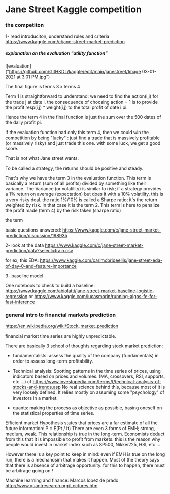 # Jane Street Kaggle competition 


### the competiton
1- read introduciton, understand rules and criteria
https://www.kaggle.com/c/jane-street-market-prediction

##### explanation on the evaluation "utility function"

![evaluation]("https://github.com/GitHKDL/kaggle/edit/main/janestreet/Image 03-01-2021 at 3.01 PM.jpg")

The final figure is terms 3 x terms 4 

Term 1 is straightforward to understand: we need to find the action(i,j) for the trade j at date i.
the consequence of choosing action = 1 is to provide the profit resp(i,j) * weight(i,j) to the total profit of date i:pi.

Hence the term 4 in the final function is just the sum over the 500 dates of the daily profit pi. 

If the evaluation function had only this term 4, then we could win the competition by being "lucky" : just find a trade that is massively profitable (or massively risky) and just trade this one. with some luck, we get a good score.

That is not what Jane street wants.

To be called a strategy, the returns should be positive and steady. 

That's why we have the term 3 in the evaluation function.
This term is basically a return (sum of all profits) divided by something like their variance.
The Variance (or volatility) is similar to risk; if a strategy provides a 1% return on average (expectation) but does it with a 10% volatility, this is a very risky deal. the ratio 1%/10% is called a Sharpe ratio; it's the return weighted by risk. In that case it is the term 2.
This term is here to penalize the profit made (term 4) by the risk taken (sharpe ratio) 

the term


basic questions answered: https://www.kaggle.com/c/jane-street-market-prediction/discussion/198935

2- look at the data
https://www.kaggle.com/c/jane-street-market-prediction/data?select=train.csv

for ex, this EDA: https://www.kaggle.com/carlmcbrideellis/jane-street-eda-of-day-0-and-feature-importance


3- baseline model

One notebook to check to build a baseline: https://www.kaggle.com/abiolatti/jane-street-market-baseline-logistic-regression
or https://www.kaggle.com/lucasmorin/running-algos-fe-for-fast-inference


### general intro to financial markets prediction 

https://en.wikipedia.org/wiki/Stock_market_prediction

financial market time series are highly unpredictable.

There are basically 3 school of thoughts regarding stock market prediction:
* fundamentalists: assess the quality of the company (fundamentals) in order to assess long-term profitability.

* Technical analysis: Spotting patterns in the time series of prices, using indicators based on prices and volumes. (MA, crossovers, RSI, supports, etc ...)
cf https://www.investopedia.com/terms/t/technical-analysis-of-stocks-and-trends.asp
No real science behind this, because most of it is very loosely defined. It relies mostly on assuming some "psychology" of investors in a market.

* quants: making the process as objective as possible, basing oneself on the statistical properties of time series.

Efficient market Hypothesis states that prices are a far estimate of all the future information:
P = E(Pt / It) 
There are even 3 forms of EMH; strong, medium, weak.
This relationship is true in the long-term.
Economists deduct from this that it is impossible to profit from markets. 
this is the reason why people would invest in market index such as SP500, Nikkei225, HSI, etc ...

However there is a key point to keep in mind: even if EMH is true on the long run, there is a mechanosim that makes it happen. 
Most of the theory says that there is absence of arbitrage opportunity.
for this to happen, there must be arbitrage going on ! 


Machine learning and finance: Marcos lopez de prado http://www.quantresearch.org/Lectures.htm


